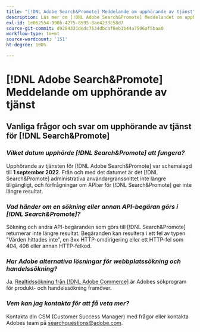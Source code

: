 ```yaml
---
title: "[!DNL Adobe Search&Promote] Meddelande om upphörande av tjänst"
description: Läs mer om [!DNL Adobe Search&Promote] Meddelandet om upphörande av tjänsten.
exl-id: 1e062554-090b-4275-8595-8ae4233c58d7
source-git-commit: d9284331dedc7534dbcaf6eb1b44a7506af5baa0
workflow-type: tm+mt
source-wordcount: '151'
ht-degree: 100%

---
```


# [!DNL Adobe Search&Promote] Meddelande om upphörande av tjänst

## Vanliga frågor och svar om upphörande av tjänst för [!DNL Search&Promote]

### **_Vilket datum upphörde [!DNL Search&Promote] att fungera?_**

Upphörande av tjänsten för [!DNL Adobe Search&Promote] var schemalagd till **1 september 2022**. Från och med det datumet är det [!DNL Search&Promote] administrativa användargränssnittet inte längre tillgängligt, och förfrågningar om API:er för [!DNL Search&Promote] ger inte längre resultat.

### **_Vad händer om en sökning eller annan API-begäran görs i [!DNL Search&Promote]?_**

Sökning och andra API-begäranden som görs till [!DNL Search&Promote] returnerar inte längre resultat. Begäranden kan resultera i ett fel av typen &quot;Värden hittades inte&quot;, en 3xx HTTP-omdirigering eller ett HTTP-fel som 404, 408 eller annan HTTP-felkod.

### **_Har Adobe alternativa lösningar för webbplatssökning och handelssökning?_**

Ja. [Realtidssökning från [!DNL Adobe Commerce]](https://experienceleague.adobe.com/docs/commerce-merchant-services/live-search/guide-overview.html?lang=sv) är Adobes sökprogram för produkt- och handelssökning framöver.

<!-- ### **_Can Adobe recommend any frameworks or platforms that offer features similar to Search&Promote?_**

  Yes. If the Search&Promote feature is critical to your marketing strategy, consider the many open-source frameworks that exist to power search, including [Apache Solr](https://solr.apache.org/) and [Elastic Free and Open](https://www.elastic.co/about/free-and-open).  

  Also, both [AWS](https://aws.amazon.com/cloudsearch/) and [Microsoft&reg; Azure](https://azure.microsoft.com/en-us/services/search/) provide cloud-native search capabilities on their respective cloud platforms. You can integrate both options into Adobe Experience Manager Sites to power site search and more. -->

### **_Vem kan jag kontakta för att få veta mer?_**

Kontakta din CSM (Customer Success Manager) med frågor eller kontakta Adobes team på [searchquestions@adobe.com](mailto:searchquestions@adobe.com).

